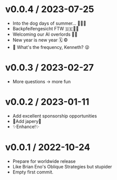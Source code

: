 
v0.0.4 / 2023-07-25
==================

  * Into the dog days of summer... 🍹🌞🧃
  * Backpfeifengesicht FTW 🇩🇪🤦🏽
  * Welcoming our AI overlords 🤖🧠
  * New year is new year 🗓️ ©️
  * 📡 What's the frequency, Kenneth? 😜

v0.0.3 / 2023-02-27
==================

  * More questions -> more fun

v0.0.2 / 2023-01-11
===================

  * Add excellent sponsorship opportunities
  * 💙Add japery💛
  * ✨Enhance!✨

v0.0.1 / 2022-10-24
===================

  * Prepare for worldwide release
  * Like Brian Eno's Oblique Strategies but stupider
  * Empty first commit.
